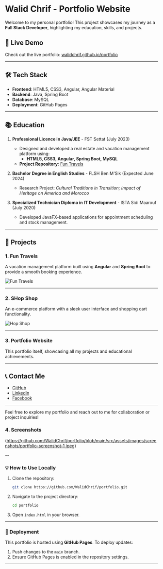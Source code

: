 # Walid Chrif - Portfolio Website

Welcome to my personal portfolio! This project showcases my journey as a **Full Stack Developer**, highlighting my education, skills, and projects. 

## 🔗 Live Demo
Check out the live portfolio: [walidchrif.github.io/portfolio](https://walidchrif.github.io/portfolio/)

---

## 🛠️ Tech Stack

- **Frontend**: HTML5, CSS3, Angular, Angular Material  
- **Backend**: Java, Spring Boot  
- **Database**: MySQL  
- **Deployment**: GitHub Pages

---

## 📚 Education

1. **Professional Licence in Java/JEE** - FST Settat (July 2023)  
   - Designed and developed a real estate and vacation management platform using:
     - **HTML5, CSS3, Angular, Spring Boot, MySQL**
   - **Project Repository**: [Fun Travels](https://github.com/WalidChrif/FunTravels)

2. **Bachelor Degree in English Studies** - FLSH Ben M'Sik (Expected June 2024)  
   - Research Project: *Cultural Traditions in Transition; Impact of Heritage on America and Morocco*

3. **Specialized Technician Diploma in IT Development** - ISTA Sidi Maarouf (July 2020)  
   - Developed JavaFX-based applications for appointment scheduling and stock management.

---

## 🎨 Projects

### 1. Fun Travels  
A vacation management platform built using **Angular** and **Spring Boot** to provide a smooth booking experience.

![Fun Travels](./portfolio-screenshot-5.jpeg)

---

### 2. SHop Shop  
An e-commerce platform with a sleek user interface and shopping cart functionality.

![Hop Shop](./portfolio-screenshot-4.jpeg)

---

### 3. Portfolio Website  
This portfolio itself, showcasing all my projects and educational achievements.

---

## 📞 Contact Me

- [GitHub](https://github.com/WalidChrif)  
- [LinkedIn](https://linkedin.com)  
- [Facebook](https://facebook.com)  

---

Feel free to explore my portfolio and reach out to me for collaboration or project inquiries!

### 4. Screenshots
(https://github.com/WalidChrif/portfolio/blob/main/src/assets/images/screenshots/portfolio-screenshot-1.jpeg)


--

### 💡 How to Use Locally
1. Clone the repository:
   ```bash
   git clone https://github.com/WalidChrif/portfolio.git
   ```
2. Navigate to the project directory:
   ```bash
   cd portfolio
   ```
3. Open `index.html` in your browser.

---

### 🚀 Deployment
This portfolio is hosted using **GitHub Pages**. To deploy updates:
1. Push changes to the `main` branch.
2. Ensure GitHub Pages is enabled in the repository settings.

---

